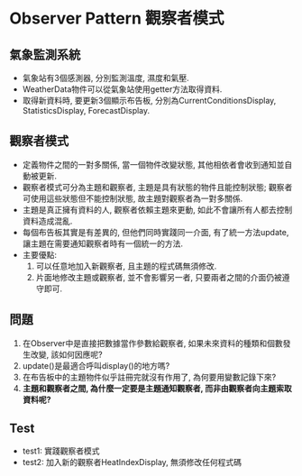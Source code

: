 # Observer Pattern 觀察者模式

## 氣象監測系統
* 氣象站有3個感測器, 分別監測溫度, 濕度和氣壓.
* WeatherData物件可以從氣象站使用getter方法取得資料.
* 取得新資料時, 要更新3個顯示布告板, 分別為CurrentConditionsDisplay, StatisticsDisplay, ForecastDisplay.

## 觀察者模式
* 定義物件之間的一對多關係, 當一個物件改變狀態, 其他相依者會收到通知並自動被更新.
* 觀察者模式可分為主題和觀察者, 主題是具有狀態的物件且能控制狀態; 觀察者可使用這些狀態但不能控制狀態, 故主題對觀察者為一對多關係.
* 主題是真正擁有資料的人, 觀察者依賴主題來更動, 如此不會讓所有人都去控制資料造成混亂.
* 每個布告板其實是有差異的, 但他們同時實踐同一介面, 有了統一方法update, 讓主題在需要通知觀察者時有一個統一的方法.
* 主要優點:
	1. 可以任意地加入新觀察者, 且主題的程式碼無須修改.
	1. 片面地修改主題或觀察者, 並不會影響另一者, 只要兩者之間的介面仍被遵守即可.
	
## 問題
1. 在Observer中是直接把數據當作參數給觀察者, 如果未來資料的種類和個數發生改變, 該如何因應呢?
1. update()是最適合呼叫display()的地方嗎?
1. 在布告板中的主題物件似乎註冊完就沒有作用了, 為何要用變數記錄下來?
1. __主題和觀察者之間, 為什麼一定要是主題通知觀察者, 而非由觀察者向主題索取資料呢?__
	
## Test
* test1: 實踐觀察者模式
* test2: 加入新的觀察者HeatIndexDisplay, 無須修改任何程式碼
